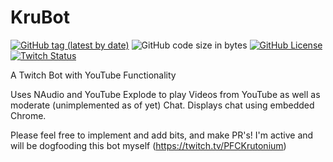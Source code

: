 # KruBot

[![GitHub tag (latest by date)](https://img.shields.io/github/v/tag/Krutonium/KruBot)](https://github.com/Krutonium/KruBot/releases/latest) ![GitHub code size in bytes](https://img.shields.io/github/languages/code-size/Krutonium/KruBot) [![GitHub License](https://img.shields.io/github/license/Krutonium/KruBot)](https://github.com/Krutonium/KruBot/blob/master/LICENSE) [![Twitch Status](https://img.shields.io/twitch/status/PFCKrutonium)](https://www.twitch.tv/pfckrutonium/)

A Twitch Bot with YouTube Functionality

Uses NAudio and YouTube Explode to play Videos from YouTube as well as moderate (unimplemented as of yet) Chat. Displays chat using embedded Chrome.

Please feel free to implement and add bits, and make PR's! I'm active and will be dogfooding this bot myself (https://twitch.tv/PFCKrutonium)
